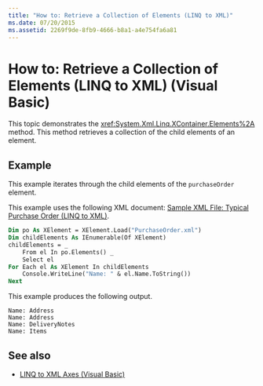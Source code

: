 ```yaml
---
title: "How to: Retrieve a Collection of Elements (LINQ to XML)"
ms.date: 07/20/2015
ms.assetid: 2269f9de-8fb9-4666-b8a1-a4e754fa6a81
---
```

# How to: Retrieve a Collection of Elements (LINQ to XML) (Visual Basic)
This topic demonstrates the <xref:System.Xml.Linq.XContainer.Elements%2A> method. This method retrieves a collection of the child elements of an element.  
  
## Example  
 This example iterates through the child elements of the `purchaseOrder` element.  
  
 This example uses the following XML document: [Sample XML File: Typical Purchase Order (LINQ to XML)](sample-xml-file-typical-purchase-order-linq-to-xml.md).  
  
```vb  
Dim po As XElement = XElement.Load("PurchaseOrder.xml")  
Dim childElements As IEnumerable(Of XElement)  
childElements = _  
    From el In po.Elements() _  
    Select el  
For Each el As XElement In childElements  
    Console.WriteLine("Name: " & el.Name.ToString())  
Next  
```  
  
 This example produces the following output.  
  
```output  
Name: Address  
Name: Address  
Name: DeliveryNotes  
Name: Items  
```  
  
## See also

- [LINQ to XML Axes (Visual Basic)](linq-to-xml-axes.md)
